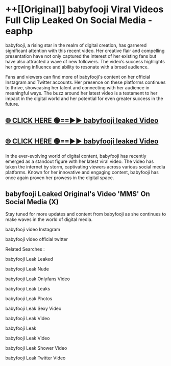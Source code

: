 # ++[[Original]] babyfooji Viral Videos Full Clip Leaked On Social Media - eaphp<br>

babyfooji, a rising star in the realm of digital creation, has garnered significant attention with this recent video. Her creative flair and compelling presentation have not only captured the interest of her existing fans but have also attracted a wave of new followers. The video’s success highlights her growing influence and ability to resonate with a broad audience.

Fans and viewers can find more of babyfooji's content on her official Instagram and Twitter accounts. Her presence on these platforms continues to thrive, showcasing her talent and connecting with her audience in meaningful ways. The buzz around her latest video is a testament to her impact in the digital world and her potential for even greater success in the future.


## [🌐 CLICK HERE 🟢==►► babyfooji leaked Video ](https://onlyclips.site?title=babyfooji&ref=git)

## [🌐 CLICK HERE 🟢==►► babyfooji leaked Video ](https://onlyclips.site?title=babyfooji&ref=git)


In the ever-evolving world of digital content, babyfooji has recently emerged as a standout figure with her latest viral video. The video has taken the internet by storm, captivating viewers across various social media platforms. Known for her innovative and engaging content, babyfooji has once again proven her prowess in the digital space.



## babyfooji L𝚎aked Original's Video 'MMS' On Social Media (X)


Stay tuned for more updates and content from babyfooji as she continues to make waves in the world of digital media.

babyfooji video Instagram

babyfooji video official twitter


Related Searches :

babyfooji Leak Leaked

babyfooji Leak Nude

babyfooji Leak Onlyfans Video

babyfooji Leak Leaks

babyfooji Leak Photos

babyfooji Leak Sexy Video

babyfooji Leak Video

babyfooji Leak

babyfooji Leak Video

babyfooji Leak Shower Video

babyfooji Leak Twitter Video

